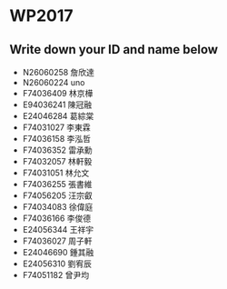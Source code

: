 # WP2017

## Write down your ID and name below

- N26060258 詹欣達
- N26060224 uno
- F74036409 林京樺
- E94036241 陳冠融
- E24046284 葛綜棠
- F74031027 李東霖
- F74036158 李泓哲
- F74036352 雷承勳
- F74032057 林軒毅
- F74031051 林允文
- F74036255 張書維
- F74056205 汪宗叡
- F74034083 徐偉庭
- F74036166 李俊德
- E24056344 王祥宇
- F74036027 周子軒
- E24046690 鍾其融
- E24056310 劉宥辰
- F74051182 曾尹均
